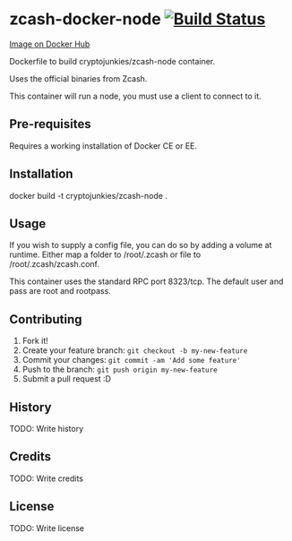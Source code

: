 # zcash-docker-node [![Build Status](https://travis-ci.org/CryptoJunkies/zcash-docker-node.svg?branch=master)](https://travis-ci.org/CryptoJunkies/zcash-docker-node)
[Image on Docker Hub](https://hub.docker.com/r/cryptojunkies/zcash-node/)

Dockerfile to build cryptojunkies/zcash-node container.

Uses the official binaries from Zcash.

This container will run a node, you must use a client to connect to it.

## Pre-requisites

Requires a working installation of Docker CE or EE.

## Installation

docker build -t cryptojunkies/zcash-node .

## Usage

If you wish to supply a config file, you can do so by adding a volume at runtime.
Either map a folder to /root/.zcash or file to /root/.zcash/zcash.conf.

This container uses the standard RPC port 8323/tcp.
The default user and pass are root and rootpass.

## Contributing

1. Fork it!
2. Create your feature branch: `git checkout -b my-new-feature`
3. Commit your changes: `git commit -am 'Add some feature'`
4. Push to the branch: `git push origin my-new-feature`
5. Submit a pull request :D

## History

TODO: Write history

## Credits

TODO: Write credits

## License

TODO: Write license